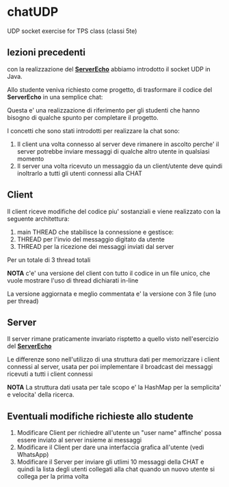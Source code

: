 # chatUDP
UDP socket exercise for TPS class (classi 5te)

## lezioni precedenti
con la realizzazione del **[ServerEcho](https://github.com/Prof-Matteo-Palitto-Peano/ServerEcho)** abbiamo introdotto il socket UDP in Java.

Allo studente veniva richiesto come progetto, di trasformare il codice del **ServerEcho** in una semplice chat:

Questa e' una realizzazione di riferimento per gli studenti che hanno bisogno di qualche spunto per completare il progetto.

I concetti che sono stati introdotti per realizzare la chat sono:
1. Il client una volta connesso al server deve rimanere in ascolto perche' il server potrebbe inviare messaggi di qualche altro utente in qualsiasi momento
2. Il server una volta ricevuto un messaggio da un client/utente deve quindi inoltrarlo a tutti gli utenti connessi alla CHAT

## Client
Il client riceve modifiche del codice piu' sostanziali e viene realizzato con la seguente architettura:
1. main THREAD che stabilisce la connessione e gestisce:
2. THREAD per l'invio del messaggio digitato da utente
3. THREAD per la ricezione dei messaggi inviati dal server

Per un totale di 3 thread totali

**NOTA** 
c'e' una versione del client con tutto il codice in un file unico, che vuole mostrare l'uso di thread dichiarati in-line

La versione aggiornata e meglio commentata e' la versione con 3 file (uno per thread)

## Server
Il server rimane praticamente invariato risptetto a quello visto nell'esercizio del **[ServerEcho](https://github.com/Prof-Matteo-Palitto-Peano/ServerEcho)**

Le differenze sono nell'utilizzo di una struttura dati per memorizzare i client connessi al server, usata per poi implementare il broadcast dei messaggi ricevuti a tutti i client connessi

**NOTA**
La struttura dati usata per tale scopo e' la HashMap per la semplicita' e velocita' della ricerca.

## Eventuali modifiche richieste allo studente
1. Modificare Client per richiedre all'utente un "user name" affinche' possa essere inviato al server insieme ai messaggi
2. Modificare il Client per dare una interfaccia grafica all'utente (vedi WhatsApp)
3. Modificare il Server per inviare gli utlimi 10 messaggi della CHAT e quindi la lista degli utenti collegati alla chat quando un nuovo utente si collega per la prima volta
